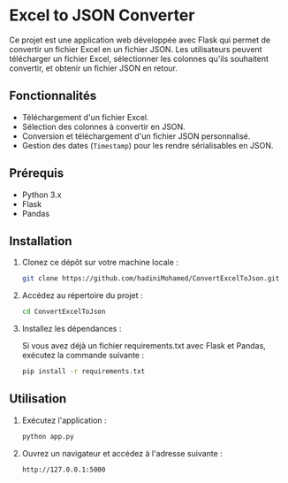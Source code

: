 # Excel to JSON Converter

Ce projet est une application web développée avec Flask qui permet de convertir un fichier Excel en un fichier JSON. Les utilisateurs peuvent télécharger un fichier Excel, sélectionner les colonnes qu'ils souhaitent convertir, et obtenir un fichier JSON en retour.

## Fonctionnalités

- Téléchargement d'un fichier Excel.
- Sélection des colonnes à convertir en JSON.
- Conversion et téléchargement d'un fichier JSON personnalisé.
- Gestion des dates (`Timestamp`) pour les rendre sérialisables en JSON.

## Prérequis

- Python 3.x
- Flask
- Pandas

## Installation

1. Clonez ce dépôt sur votre machine locale :

   ```bash
   git clone https://github.com/hadiniMohamed/ConvertExcelToJson.git
2. Accédez au répertoire du projet :
    
    ```bash
    cd ConvertExcelToJson
3. Installez les dépendances :

    Si vous avez déjà un fichier requirements.txt avec Flask et Pandas, exécutez la commande suivante :

    ```bash
    pip install -r requirements.txt

## Utilisation
1. Exécutez l'application :

    ```bash
    python app.py
2. Ouvrez un navigateur et accédez à l'adresse suivante :
    ```bash
    http://127.0.0.1:5000